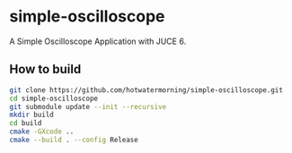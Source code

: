 # simple-oscilloscope

A Simple Oscilloscope Application with JUCE 6.

## How to build

```sh
git clone https://github.com/hotwatermorning/simple-oscilloscope.git
cd simple-oscilloscope
git submodule update --init --recursive
mkdir build
cd build
cmake -GXcode ..
cmake --build . --config Release
```
